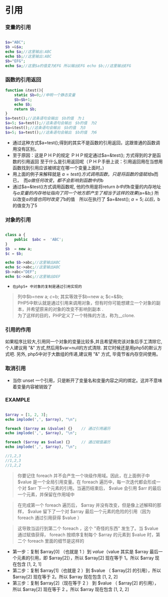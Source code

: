 # 引用 

### 变量的引用

```php 

$a="ABC"; 
$b =&$a; 
echo $a;//这里输出:ABC 
echo $b;//这里输出:ABC 
$b="EFG"; 
echo $a;//这里$a的值变为EFG 所以输出EFG echo $b;//这里输出EFG 

```

### 函数的引用返回

```php
function &test(){ 
    static $b=0;//申明一个静态变量 
    $b=$b+1; 
    echo $b; 
    return $b; 
}
$a=test();//这条语句会输出　$b的值　为１ 
$a=5; $a=test();//这条语句会输出　$b的值　为2
$a=&test();//这条语句会输出　$b的值　为3 
$a=5; $a=test();//这条语句会输出　$b的值　为6

```

- 通过这种方式$a=test();得到的其实不是函数的引用返回，这跟普通的函数调用没有区别。    
- 至于原因：这是ＰＨＰ的规定 ＰＨＰ规定通过$a=&test(); 方式得到的才是函数的引用返回 至于什么是引用返回呢（ＰＨＰ手册上说：引用返回用在当想用函数找到引用应该被绑定在哪一个变量上面时。)   
 - 用上面的例子来解释就是 $a=test()方式调用函数，只是将函数的值赋给$a而已，　而$a做任何改变，都不会影响到函数中的$b   
 - 通过$a=&test()方式调用函数呢, 他的作用是将return $b中的　$b变量的内存地址与$a变量的内存地址　指向了同一个地方 即产生了相当于这样的效果($a=&b;) 所以改变$a的值　也同时改变了$b的值　所以在执行了 $a=&test(); $a=5; 以后，$b的值变为了5
 

### 对象的引用 
```php 

class a {
    public  $abc =  'ABC';
}
$b  = new a;
$c = $b;

echo $b->abc;//这里输出ABC
echo $c->abc;//这里输出ABC
$b->abc="DEF";
echo $c->abc;//这里输出DEF
```
- `在php5+ 中对象的复制是通过引用实现的`
>列中$b=new a; $c=$b; 其实等效于$b=new a; $c=&$b;  
 PHP5中默认就是通过引用来调用对象，但有时你可能想建立一个对象的副本，并希望原来的对象的改变不影响到副本 .  
 为了这样的目的，PHP定义了一个特殊的方法，称为__clone.
 
### 引用的作用 
 如果程序比较大,引用同一个对象的变量比较多,并且希望用完该对象后手工清除它,个人建议用 "&" 方式,然后用$var=null的方式清除. 其它时候还是用php5的默认方式吧. 另外, php5中对于大数组的传递,建议用 "&" 方式, 毕竟节省内存空间使用。

### 取消引用 
- 当你 unset 一个引用，只是断开了变量名和变量内容之间的绑定。这并不意味着变量内容被销毁了

### EXAMPLE
```php

$array = [1, 2, 3];
echo implode(',', $array), "\n";

foreach ($array as &$value) {}    // 通过引用遍历
echo implode(',', $array), "\n";

foreach ($array as $value) {}     // 通过赋值遍历
echo implode(',', $array), "\n";

//1,2,3
//1,2,3
//1,2,2
```

>你要记住 foreach 并不会产生一个块级作用域。因此，在上面例子中 $value 是一个全局引用变量。在 foreach 遍历中，每一次迭代都会形成一个对 $arr 下一个元素的引用。当遍历结束后， $value 会引用 $arr 的最后一个元素，并保留在作用域中

>在完成第一个 foreach 遍历后， $array 并没有改变，但是像上述解释的那样， $value 留下了一个对 $array 最后一个元素的危险的引用（因为 foreach 通过引用获得 $value ）

>这导致当运行到第二个 foreach ，这个 "奇怪的东西" 发生了。当 $value 通过赋值获得， foreach 按顺序复制每个 $array 的元素到 $value 时，第二个 foreach 里面的细节是这样的

- 第一步：复制 $array[0] （也就是 1 ）到 $value （$value 其实是 $array 最后一个元素的引用，即 $array[2]），所以 $array[2] 现在等于 1。所以 $array 现在包含 [1, 2, 1]
- 第二步：复制 $array[1]（也就是 2 ）到 $value （ $array[2] 的引用），所以 $array[2] 现在等于 2。所以 $array 现在包含 [1, 2, 2]
- 第三步：复制 $array[2]（现在等于 2 ） 到 $value （ $array[2] 的引用），所以 $array[2] 现在等于 2 。所以 $array 现在包含 [1, 2, 2]


